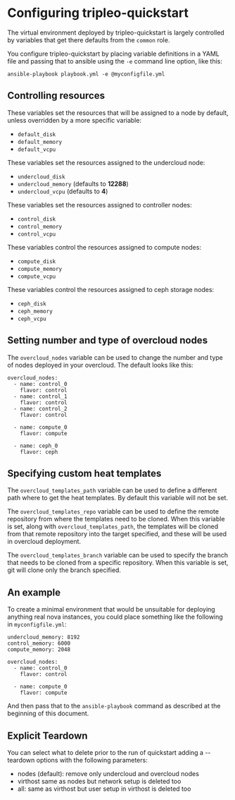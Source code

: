 # Configuring tripleo-quickstart

The virtual environment deployed by tripleo-quickstart is largely
controlled by variables that get there defaults from the `common`
role.

You configure tripleo-quickstart by placing variable definitions in a
YAML file and passing that to ansible using the `-e` command line
option, like this:

    ansible-playbook playbook.yml -e @myconfigfile.yml

## Controlling resources

These variables set the resources that will be assigned to a node by
default, unless overridden by a more specific variable:

- `default_disk`
- `default_memory`
- `default_vcpu`

These variables set the resources assigned to the undercloud node:

- `undercloud_disk`
- `undercloud_memory` (defaults to **12288**)
- `undercloud_vcpu` (defaults to **4**)

These variables set the resources assigned to controller nodes:

- `control_disk`
- `control_memory`
- `control_vcpu`

These variables control the resources assigned to compute nodes:

- `compute_disk`
- `compute_memory`
- `compute_vcpu`

These variables control the resources assigned to ceph storage nodes:

- `ceph_disk`
- `ceph_memory`
- `ceph_vcpu`

## Setting number and type of overcloud nodes

The `overcloud_nodes` variable can be used to change the number and
type of nodes deployed in your overcloud.  The default looks like
this:

    overcloud_nodes:
      - name: control_0
        flavor: control
      - name: control_1
        flavor: control
      - name: control_2
        flavor: control

      - name: compute_0
        flavor: compute

      - name: ceph_0
        flavor: ceph

## Specifying custom heat templates

The `overcloud_templates_path` variable can be used to define a different path
where to get the heat templates. By default this variable will not be set.

The `overcloud_templates_repo` variable can be used to define the remote
repository from where the templates need to be cloned. When this variable is
set, along with `overcloud_templates_path`, the templates will be cloned from
that remote repository into the target specified, and these will be used in
overcloud deployment.

The `overcloud_templates_branch` variable can be used to specify the branch
that needs to be cloned from a specific repository. When this variable is set,
git will clone only the branch specified.

## An example

To create a minimal environment that would be unsuitable for deploying
anything real nova instances, you could place something like the
following in `myconfigfile.yml`:

    undercloud_memory: 8192
    control_memory: 6000
    compute_memory: 2048

    overcloud_nodes:
      - name: control_0
        flavor: control

      - name: compute_0
        flavor: compute

And then pass that to the `ansible-playbook` command as described at
the beginning of this document.

## Explicit Teardown

You can select what to delete prior to the run of quickstart adding a --teardown options
with the following parameters:
- nodes (default): remove only undercloud and overcloud nodes
- virthost same as nodes but network setup is deleted too
- all: same as virthost but user setup in virthost is deleted too
